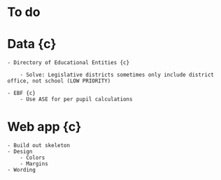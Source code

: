 # To do 

# Data {c}
    - Directory of Educational Entities {c}
        
        - Solve: Legislative districts sometimes only include district office, not school (LOW PRIORITY)

    - EBF {c}
        - Use ASE for per pupil calculations
# Web app {c}

    - Build out skeleton
    - Design
        - Colors
        - Margins
    - Wording




